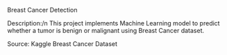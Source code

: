 Breast Cancer Detection

Description:/n
This project implements Machine Learning model to predict whether a tumor is benign or malignant using Breast Cancer dataset.

Source: Kaggle Breast Cancer Dataset

